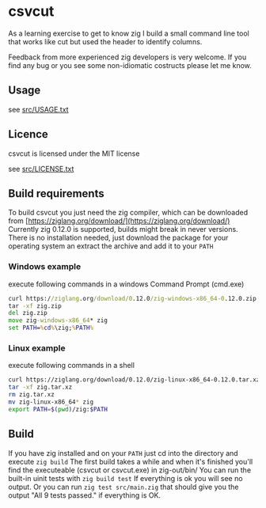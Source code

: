 # csvcut

As a learning exercise to get to know zig I build a small command line tool that works like cut but used the header to identify columns.

Feedback from more experienced zig developers is very welcome.
If you find any bug or you see some non-idiomatic costructs please let me know.

## Usage
see [src/USAGE.txt](https://github.com/SuSonicTH/csvcut/blob/master/src/USAGE.txt)

## Licence
csvcut is licensed under the MIT license

see [src/LICENSE.txt](https://github.com/SuSonicTH/csvcut/blob/master/src/LICENSE.txt)

## Build requirements
To build csvcut you just need the zig compiler, which can be downloaded from [https://ziglang.org/download/](https://ziglang.org/download/) 
Currently zig 0.12.0 is supported, builds might break in never versions.
There is no installation needed, just download the package for your operating system an extract the archive and add it to your `PATH`

### Windows example
execute following commands in a windows Command Prompt (cmd.exe)
```cmd
curl https://ziglang.org/download/0.12.0/zig-windows-x86_64-0.12.0.zip --output zig.zip
tar -xf zig.zip
del zig.zip
move zig-windows-x86_64* zig
set PATH=%cd%\zig;%PATH%
```

### Linux example
execute following commands in a shell
```bash
curl https://ziglang.org/download/0.12.0/zig-linux-x86_64-0.12.0.tar.xz --output zig.tar.xz
tar -xf zig.tar.xz
rm zig.tar.xz
mv zig-linux-x86_64* zig
export PATH=$(pwd)/zig:$PATH
```

## Build
If you have zig installed and on your `PATH` just cd into the directory and execute `zig build`
The first build takes a while and when it's finished you'll find the executeable (csvcut or csvcut.exe) in zig-out/bin/
You can run the built-in uinit tests with `zig build test` If everything is ok you will see no output.
Or you can run `zig test src/main.zig` that should give you the output "All 9 tests passed." if everything is OK.
